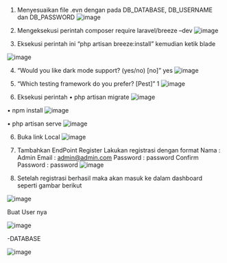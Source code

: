 1. Menyesuaikan file .evn dengan pada DB_DATABASE, DB_USERNAME dan DB_PASSWORD
 ![image](https://github.com/user-attachments/assets/36ce2953-4509-4204-841f-a2ceebcb8911)


2. Mengeksekusi perintah composer require laravel/breeze –dev
 ![image](https://github.com/user-attachments/assets/45ee0055-24a6-410b-af42-a3412e1ff218)

3. Eksekusi perintah ini “php artisan breeze:install” kemudian ketik blade
 
![image](https://github.com/user-attachments/assets/d1498a00-a299-46cc-9070-69a7e1daf0b5)

4. “Would you like dark mode support? (yes/no) [no]” yes
![image](https://github.com/user-attachments/assets/bbed1bc4-7f3e-41a4-a431-a25b944f2b5d)


5. “Which testing framework do you prefer? [Pest]” 1
 ![image](https://github.com/user-attachments/assets/488eefd8-c0f4-46d1-b183-b7403b1769ad)

6. Eksekusi perintah
• php artisan migrate
 ![image](https://github.com/user-attachments/assets/49dd5aff-d378-4f50-bb80-fab611f6064e)

• npm install
 ![image](https://github.com/user-attachments/assets/b1fddba6-55a0-45c7-b44b-f6825edbc38b)

• php artisan serve
 ![image](https://github.com/user-attachments/assets/bab55827-1016-4432-8cc9-732d9c73bd24)


6. Buka link Local
 ![image](https://github.com/user-attachments/assets/044d5cf8-22fc-48f9-a925-1668bf91d4da)

7. Tambahkan EndPoint Register
Lakukan registrasi dengan format 
 Nama : Admin
 Email : admin@admin.com 
Password : password
 Confirm Password : password
 ![image](https://github.com/user-attachments/assets/2563b304-b2e2-4dfd-bd8a-4a9254b71f37)

8. Setelah registrasi berhasil maka akan masuk ke dalam dashboard seperti gambar berikut 

![image](https://github.com/user-attachments/assets/82d27824-1e0c-44e5-8a8d-45fc68238eec)

Buat User nya 

![image](https://github.com/user-attachments/assets/79f920f1-215f-40a2-8047-23c8b4658364)

-DATABASE

![image](https://github.com/user-attachments/assets/2abbca39-1d58-48ee-92fd-3cf3058d6d21)

